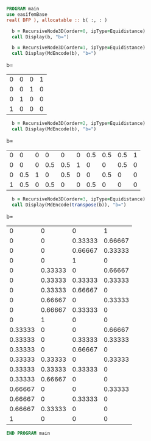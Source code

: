 ```fortran
PROGRAM main
use easifemBase
real( DFP ), allocatable :: b( :, : )

  b = RecursiveNode3D(order=0, ipType=Equidistance)
  call Display(b, "b=")

  b = RecursiveNode3D(order=1, ipType=Equidistance)
  call Display(MdEncode(b), "b=")
```

b=

|   |   |   |   |
|---|---|---|---|
| 0 | 0 | 0 | 1 |
| 0 | 0 | 1 | 0 |
| 0 | 1 | 0 | 0 |
| 1 | 0 | 0 | 0 |

```fortran
  b = RecursiveNode3D(order=2, ipType=Equidistance)
  call Display(MdEncode(b), "b=")
```

b=

|   |     |   |     |     |   |     |     |     |   |
|---|-----|---|-----|-----|---|-----|-----|-----|---|
| 0 | 0   | 0 | 0   | 0   | 0 | 0.5 | 0.5 | 0.5 | 1 |
| 0 | 0   | 0 | 0.5 | 0.5 | 1 | 0   | 0   | 0.5 | 0 |
| 0 | 0.5 | 1 | 0   | 0.5 | 0 | 0   | 0.5 | 0   | 0 |
| 1 | 0.5 | 0 | 0.5 | 0   | 0 | 0.5 | 0   | 0   | 0 |

```fortran
  b = RecursiveNode3D(order=3, ipType=Equidistance)
  call Display(MdEncode(transpose(b)), "b=")
```

b=

|         |         |         |         |
|---------|---------|---------|---------|
| 0       | 0       | 0       | 1       |
| 0       | 0       | 0.33333 | 0.66667 |
| 0       | 0       | 0.66667 | 0.33333 |
| 0       | 0       | 1       | 0       |
| 0       | 0.33333 | 0       | 0.66667 |
| 0       | 0.33333 | 0.33333 | 0.33333 |
| 0       | 0.33333 | 0.66667 | 0       |
| 0       | 0.66667 | 0       | 0.33333 |
| 0       | 0.66667 | 0.33333 | 0       |
| 0       | 1       | 0       | 0       |
| 0.33333 | 0       | 0       | 0.66667 |
| 0.33333 | 0       | 0.33333 | 0.33333 |
| 0.33333 | 0       | 0.66667 | 0       |
| 0.33333 | 0.33333 | 0       | 0.33333 |
| 0.33333 | 0.33333 | 0.33333 | 0       |
| 0.33333 | 0.66667 | 0       | 0       |
| 0.66667 | 0       | 0       | 0.33333 |
| 0.66667 | 0       | 0.33333 | 0       |
| 0.66667 | 0.33333 | 0       | 0       |
| 1       | 0       | 0       | 0       |

```fortran
END PROGRAM main
```
